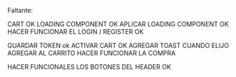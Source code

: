 
Faltante:

CART OK
LOADING COMPONENT OK 
APLICAR LOADING COMPONENT OK 
HACER FUNCIONAR EL LOGIN / REGISTER OK 

GUARDAR TOKEN ok
ACTIVAR CART OK
AGREGAR TOAST CUANDO ELIJO AGREGAR AL CARRITO
HACER FUNCIONAR LA COMPRA



HACER FUNCIONALES LOS BOTONES DEL HEADER OK
